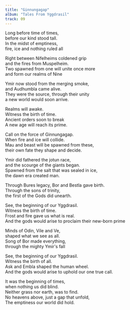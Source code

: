 ```yaml
---
title: "Ginnungagap"
album: "Tales From Yggdrasil"
track: 09
---
```


Long before time of times,  
before our kind stood tall.  
In the midst of emptiness,  
fire, ice and nothing ruled all  

Right between Nifelheims coldened grip  
and the fires from Muspelheim.  
Two spawned from one will unite once more  
and form our realms of Nine  

Ymir now stood from the merging smoke,  
and Audhumbla came alive.  
They were the source, through their unity  
a new world would soon arrive.  

Realms will awake.  
Witness the birth of time.  
Ancient orders soon to break  
A new age will reach its prime.  

Call on the force of Ginnungagap.  
When fire and ice will collide.  
Mau and beast will be spawned from these,  
their own fate they shape and decide.  

Ymir did fathered the jotun race,  
and the scourge of the giants began.  
Spawned from the salt that was sealed in ice,  
the dawn era created man.  

Through Bures legacy, Bor and Bestla gave birth.  
Through the sons of trinity,  
the first of the Gods did unearth.  

See, the beginning of our Yggdrasil.  
Witness the birth of time.  
Frost and fire gave us what is real.  
And the gods would arise to proclaim their new-born prime  

Minds of Odin, Vile and Ve,  
shaped what we see as all.  
Song of Bor made everything,  
through the mighty Ymir's fall  

See, the beginning of our Yggdrasil.  
Witness the birth of all.  
Ask and Embla shaped the human wheel.  
And the gods would arise to uphold our one true call.  

It was the beginning of times,  
when nothing us did blind.  
Neither grass nor earth, was to find.  
No heavens above, just a gap that unfold,  
The emptiness our world did hold.  